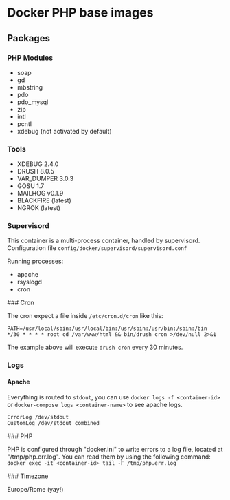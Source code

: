 # Docker PHP base images

## Packages

### PHP Modules

* soap
* gd
* mbstring
* pdo
* pdo_mysql
* zip
* intl
* pcntl
* xdebug (not activated by default)

### Tools

* XDEBUG 2.4.0
* DRUSH 8.0.5
* VAR_DUMPER 3.0.3
* GOSU 1.7
* MAILHOG v0.1.9
* BLACKFIRE (latest)
* NGROK (latest)

### Supervisord

This container is a multi-process container, handled by supervisord.
Configuration file `config/docker/supervisord/supervisord.conf`

Running processes:

* apache
* rsyslogd
* cron

### Cron

The cron expect a file inside `/etc/cron.d/cron` like this:

```
PATH=/usr/local/sbin:/usr/local/bin:/usr/sbin:/usr/bin:/sbin:/bin
*/30 * * * * root cd /var/www/html && bin/drush cron >/dev/null 2>&1
```

The example above will execute `drush cron` every 30 minutes.

### Logs

#### Apache

Everything is routed to `stdout`, you can use `docker logs -f <container-id>` or `docker-compose logs <container-name>` to see apache logs.

```
ErrorLog /dev/stdout
CustomLog /dev/stdout combined
```

### PHP

PHP is configured through "docker.ini" to write errors to a log file, located at "/tmp/php.err.log".
You can read them by using the following command: `docker exec -it <container-id> tail -F /tmp/php.err.log`


### Timezone

Europe/Rome (yay!)



